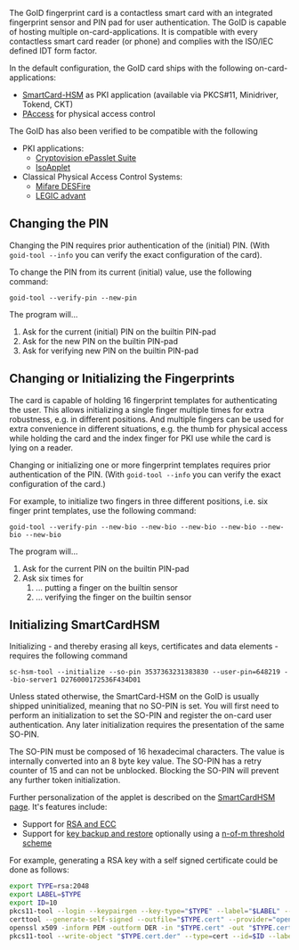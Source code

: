 The GoID fingerprint card is a contactless smart card with an integrated
fingerprint sensor and PIN pad for user authentication. The GoID is capable of
hosting multiple on-card-applications. It is compatible with every contactless
smart card reader (or phone) and complies with the ISO/IEC defined IDT form
factor.

In the default configuration, the GoID card ships with the following on-card-applications:
- [SmartCard-HSM](https://github.com/OpenSC/OpenSC/wiki/SmartCardHSM) as PKI
  application (available via PKCS#11, Minidriver, Tokend, CKT)
- [PAccess](https://www.cryptoplexity.informatik.tu-darmstadt.de/media/crypt/publications_1/access_control.pdf)
  for physical access control

The GoID has also been verified to be compatible with the following
- PKI applications:
  - [Cryptovision ePasslet Suite](https://www.cryptovision.com/en/products/epasslet/)
  - [IsoApplet](https://github.com/philipWendland/IsoApplet)
- Classical Physical Access Control Systems:
  - [Mifare DESFire](https://www.mifare.net/en/products/chip-card-ics/mifare-desfire/)
  - [LEGIC advant](https://www.legic.com/technology-platform/smartcard-ics/)

## Changing the PIN

Changing the PIN requires prior authentication of the (initial) PIN.  (With
`goid-tool --info` you can verify the exact configuration of the card).

To change the PIN from its current (initial) value, use the following command:
```
goid-tool --verify-pin --new-pin
```
The program will...
1. Ask for the current (initial) PIN on the builtin PIN-pad
2. Ask for the new PIN on the builtin PIN-pad
3. Ask for verifying new PIN on the builtin PIN-pad

## Changing or Initializing the Fingerprints

The card is capable of holding 16 fingerprint templates for authenticating the
user. This allows initializing a single finger multiple times for extra
robustness, e.g. in different positions. And multiple fingers can be used for
extra convenience in different situations, e.g. the thumb for physical access
while holding the card and the index finger for PKI use while the card is lying
on a reader.

Changing or initializing one or more fingerprint templates requires prior
authentication of the PIN.  (With `goid-tool --info` you can verify the exact
configuration of the card.)

For example, to initialize two fingers in three different positions, i.e. six
finger print templates, use the following command:
```
goid-tool --verify-pin --new-bio --new-bio --new-bio --new-bio --new-bio --new-bio
```
The program will...
1. Ask for the current PIN on the builtin PIN-pad
2. Ask six times for
   1. ... putting a finger on the builtin sensor
   2. ... verifying the finger on the builtin sensor

## Initializing SmartCardHSM

Initializing - and thereby erasing all keys, certificates and data elements - requires the following command

```
sc-hsm-tool --initialize --so-pin 3537363231383830 --user-pin=648219 --bio-server1 D276000172536F434D01
```

Unless stated otherwise, the SmartCard-HSM on the GoID is usually shipped
uninitialized, meaning that no SO-PIN is set. You will first need to perform an
initialization to set the SO-PIN and register the on-card user authentication.
Any later initialization requires the presentation of the same SO-PIN.

The SO-PIN must be composed of 16 hexadecimal characters. The value is
internally converted into an 8 byte key value. The SO-PIN has a retry counter
of 15 and can not be unblocked. Blocking the SO-PIN will prevent any further
token initialization.

Further personalization of the applet is described on the [SmartCardHSM
page](https://github.com/OpenSC/OpenSC/wiki/SmartCardHSM). It's features include:
- Support for [RSA and ECC](https://github.com/OpenSC/OpenSC/wiki/SmartCardHSM#generate-key-pair)
- Support for [key backup and
  restore](https://github.com/OpenSC/OpenSC/wiki/SmartCardHSM#using-key-backup-and-restore)
  optionally using a [n-of-m threshold
  scheme](https://github.com/OpenSC/OpenSC/wiki/SmartCardHSM#using-a-n-of-m-threshold-scheme)

For example, generating a RSA key with a self signed certificate could be done as follows:
```sh
export TYPE=rsa:2048
export LABEL=$TYPE
export ID=10
pkcs11-tool --login --keypairgen --key-type="$TYPE" --label="$LABEL" --id=$ID
certtool --generate-self-signed --outfile="$TYPE.cert" --provider="opensc-pkcs11.so" --load-privkey "pkcs11:object=$LABEL;type=private" --load-pubkey "pkcs11:object=$LABEL;type=public"
openssl x509 -inform PEM -outform DER -in "$TYPE.cert" -out "$TYPE.cert.der"
pkcs11-tool --write-object "$TYPE.cert.der" --type=cert --id=$ID --label="$LABEL"
```

